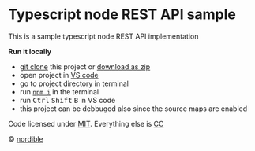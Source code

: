 # Typescript node REST API sample

This is a sample typescript node REST API implementation

**Run it locally**

 - [git clone](https://git-scm.com/docs/git-clone) this project or [download as zip](https://stackoverflow.com/a/2751270/2404470)
 - open project in [VS code](https://code.visualstudio.com/)
 - go to project directory in terminal
 - run [`npm i`](https://docs.npmjs.com/cli/install) in the terminal
 - run <kbd>Ctrl</kbd> <kbd>Shift</kbd> <kbd>B</kbd> in VS code
 - this project can be debbuged also since the source maps are enabled
 

Code licensed under [MIT](https://opensource.org/licenses/MIT). Everything else is [CC](http://creativecommons.org/)

&copy; [nordible](https://nordible.com/)
